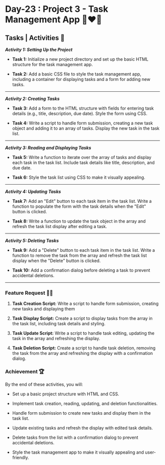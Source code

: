 # Day-23 : Project 3 - Task Management App 🍵❤️‍🔥

## Tasks | Activities 🌟

_**Activity 1: Setting Up the Project**_

- **Task 1:** Initialize a new project directory and set up the basic HTML structure for the task management app.

- **Task 2:** Add a basic CSS file to style the task management app, including a container for displaying tasks and a form for adding new tasks.

<hr/>

_**Activity 2: Creating Tasks**_

- **Task 3:** Add a form to the HTML structure with fields for entering task details (e.g., title, description, due date). Style the form using CSS.

- **Task 4:** Write a script to handle form submission, creating a new task object and adding it to an array of tasks. Display the new task in the task list.

<hr/>

_**Activity 3: Reading and Displaying Tasks**_

- **Task 5:** Write a function to iterate over the array of tasks and display each task in the task list. Include task details like title, description, and due date.

- **Task 6:** Style the task list using CSS to make it visually appealing.

<hr/>

_**Activity 4: Updating Tasks**_

- **Task 7:** Add an "Edit" button to each task item in the task list. Write a function to populate the form with the task details when the "Edit" button is clicked.

- **Task 8:** Write a function to update the task object in the array and refresh the task list display after editing a task.

<hr/>

_**Activity 5: Deleting Tasks**_

- **Task 9:** Add a "Delete" button to each task item in the task list. Write a function to remove the task from the array and refresh the task list display when the "Delete" button is clicked.

- **Task 10:** Add a confirmation dialog before deleting a task to prevent accidental deletions.

<hr/>

### Feature Request 🙇‍♂️

1. **Task Creation Script:** Write a script to handle form submission, creating new tasks and displaying them

2. **Task Display Script:** Create a script to display tasks from the array in the task list, including task details and styling.

3. **Task Update Script:** Write a script to handle task editing, updating the task in the array and refreshing the display.

4. **Task Deletion Script:** Create a script to handle task deletion, removing the task from the array and refreshing the display with a confirmation dialog.

### Achievement 🏆

By the end of these activities, you will:

- Set up a basic project structure with HTML and CSS.

- Implement task creation, reading, updating, and deletion functionalities.

- Handle form submission to create new tasks and display them in the task list.

- Update existing tasks and refresh the display with edited task details.

- Delete tasks from the list with a confirmation dialog to prevent accidental deletions.

- Style the task management app to make it visually appealing and user-friendly.
